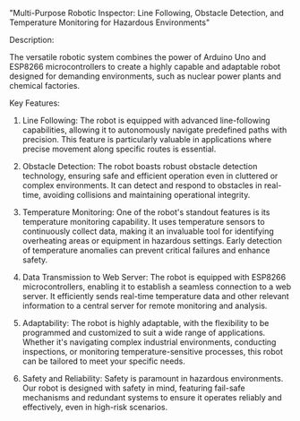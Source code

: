 "Multi-Purpose Robotic Inspector: Line Following, Obstacle Detection, and Temperature Monitoring for Hazardous Environments"

Description:

The versatile robotic system combines the power of Arduino Uno and ESP8266 microcontrollers to create a highly capable and adaptable robot designed for demanding environments, such as nuclear power plants and chemical factories.

Key Features:

1. Line Following: The robot is equipped with advanced line-following capabilities, allowing it to autonomously navigate predefined paths with precision. This feature is particularly valuable in applications where precise movement along specific routes is essential.

2. Obstacle Detection: The robot boasts robust obstacle detection technology, ensuring safe and efficient operation even in cluttered or complex environments. It can detect and respond to obstacles in real-time, avoiding collisions and maintaining operational integrity.

3. Temperature Monitoring: One of the robot's standout features is its temperature monitoring capability. It uses temperature sensors to continuously collect data, making it an invaluable tool for identifying overheating areas or equipment in hazardous settings. Early detection of temperature anomalies can prevent critical failures and enhance safety.

4. Data Transmission to Web Server: The robot is equipped with ESP8266 microcontrollers, enabling it to establish a seamless connection to a web server. It efficiently sends real-time temperature data and other relevant information to a central server for remote monitoring and analysis.

5. Adaptability: The robot is highly adaptable, with the flexibility to be programmed and customized to suit a wide range of applications. Whether it's navigating complex industrial environments, conducting inspections, or monitoring temperature-sensitive processes, this robot can be tailored to meet your specific needs.

6. Safety and Reliability: Safety is paramount in hazardous environments. Our robot is designed with safety in mind, featuring fail-safe mechanisms and redundant systems to ensure it operates reliably and effectively, even in high-risk scenarios.
